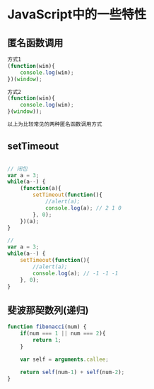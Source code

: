 # JavaScript中的一些特性

## 匿名函数调用

```javascript
方式1
(function(win){
    console.log(win);
})(window);

方式2
(function(win){
    console.log(win);
}(window));

以上为比较常见的两种匿名函数调用方式
```

## setTimeout

```javascript

// 闭包
var a = 3;
while(a--) {
    (function(a){
        setTimeout(function(){
            //alert(a);
            console.log(a); // 2 1 0
        }, 0);
    })(a);
}

// 
var a = 3;
while(a--) {
    setTimeout(function(){
        //alert(a);
        console.log(a); // -1 -1 -1
    }, 0);
}
```

## 斐波那契数列(递归)

```javascript
function fibonacci(num) {
    if(num === 1 || num === 2){
        return 1;
    }

    var self = arguments.callee;

    return self(num-1) + self(num-2);
}
```
